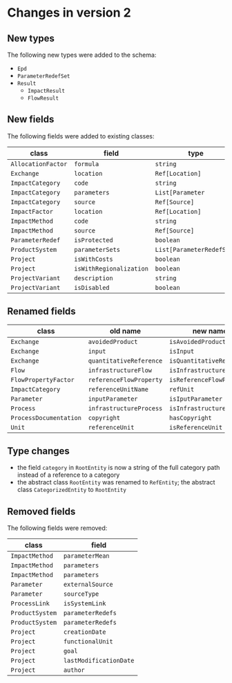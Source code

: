 # Changes in version 2

## New types

The following new types were added to the schema:

* `Epd`
* `ParameterRedefSet`
* `Result`
  * `ImpactResult`
  * `FlowResult`


## New fields

The following fields were added to existing classes:

| class              | field                   | type                      |
|--------------------|-------------------------|---------------------------|
| `AllocationFactor` | `formula`               | `string`                  |
| `Exchange`         | `location`              | `Ref[Location]`           |
| `ImpactCategory`   | `code`                  | `string`                  |
| `ImpactCategory`   | `parameters`            | `List[Parameter`          |
| `ImpactCategory`   | `source`                | `Ref[Source]`             |
| `ImpactFactor`     | `location`              | `Ref[Location]`           |
| `ImpactMethod`     | `code`                  | `string`                  |
| `ImpactMethod`     | `source`                | `Ref[Source]`             |
| `ParameterRedef`   | `isProtected`           | `boolean`                 |
| `ProductSystem`    | `parameterSets`         | `List[ParameterRedefSet]` |
| `Project`          | `isWithCosts`           | `boolean`                 |
| `Project`          | `isWithRegionalization` | `boolean`                 |
| `ProjectVariant`   | `description`           | `string`                  |
| `ProjectVariant`   | `isDisabled`            | `boolean`                 |


## Renamed fields

| class                  | old name                | new name
|------------------------|-------------------------|---------------------------
| `Exchange`             | `avoidedProduct`        | `isAvoidedProduct`
| `Exchange`             | `input`                 | `isInput`
| `Exchange`             | `quantitativeReference` | `isQuantitativeReference`
| `Flow`                 | `infrastructureFlow`    | `isInfrastructureFlow`
| `FlowPropertyFactor`   | `referenceFlowProperty` | `isReferenceFlowProperty`
| `ImpactCategory`       | `referenceUnitName`     | `refUnit`
| `Parameter`            | `inputParameter`        | `isIputParameter`
| `Process`              | `infrastructureProcess` | `isInfrastructureProcess`
| `ProcessDocumentation` | `copyright`             | `hasCopyright`
| `Unit`                 | `referenceUnit`         | `isReferenceUnit`


## Type changes

* the field `category` in `RootEntity` is now a string of the full category path
  instead of a reference to a category
* the abstract class `RootEntity` was renamed to `RefEntity`; the abstract
  class `CategorizedEntity` to `RootEntity`


## Removed fields

The following fields were removed:

| class              | field
|--------------------|----------------
| `ImpactMethod`     | `parameterMean`
| `ImpactMethod`     | `parameters`
| `ImpactMethod`     | `parameters`
| `Parameter`        | `externalSource`
| `Parameter`        | `sourceType`
| `ProcessLink`      | `isSystemLink`
| `ProductSystem`    | `parameterRedefs`
| `ProductSystem`    | `parameterRedefs`
| `Project`          | `creationDate`
| `Project`          | `functionalUnit`
| `Project`          | `goal`
| `Project`          | `lastModificationDate`
| `Project`          | `author`
